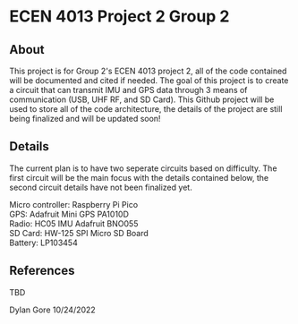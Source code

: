 # ECEN 4013 Project 2 Group 2

## About
This project is for Group 2's ECEN 4013 project 2, all of the code contained will be documented and cited if needed. The goal of this project is to create a circuit that can transmit IMU and GPS data through 3 means of communication (USB, UHF RF, and SD Card). This Github project will be used to store all of the code architecture, the details of the project are still being finalized and will be updated soon!

## Details
The current plan is to have two seperate circuits based on difficulty. The first circuit will be the main focus with the details contained below, the second circuit details have not been finalized yet.

Micro controller: Raspberry Pi Pico  
GPS: Adafruit Mini GPS PA1010D  
Radio: HC05  IMU Adafruit BNO055  
SD Card:  HW-125 SPI Micro SD Board  
Battery: LP103454  

## References
TBD

Dylan Gore 10/24/2022
